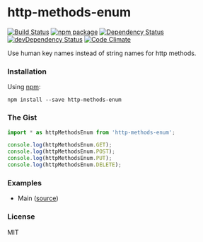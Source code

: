 # http-methods-enum

[![Build Status](https://travis-ci.org/opensource-cards/http-methods-enum.svg?branch=master)](https://travis-ci.org/opensource-cards/http-methods-enum)
[![npm package](https://badge.fury.io/js/http-methods-enum.svg)](https://www.npmjs.org/package/http-methods-enum)
[![Dependency Status](https://david-dm.org/opensource-cards/http-methods-enum.svg)](https://david-dm.org/opensource-cards/http-methods-enum)
[![devDependency Status](https://david-dm.org/opensource-cards/http-methods-enum/dev-status.svg)](https://david-dm.org/opensource-cards/http-methods-enum#info=devDependencies)
[![Code Climate](https://codeclimate.com/github/opensource-cards/http-methods-enum/badges/gpa.svg)](https://codeclimate.com/github/opensource-cards/http-methods-enum)

Use human key names instead of string names for http methods.

### Installation

Using [npm](https://www.npmjs.com/):

```
npm install --save http-methods-enum
```

### The Gist

```javascript
import * as httpMethodsEnum from 'http-methods-enum';

console.log(httpMethodsEnum.GET);
console.log(httpMethodsEnum.POST);
console.log(httpMethodsEnum.PUT);
console.log(httpMethodsEnum.DELETE);
```

### Examples

* Main ([source](https://github.com/opensource-cards/http-methods-enum/tree/master/examples/main))

### License

MIT
